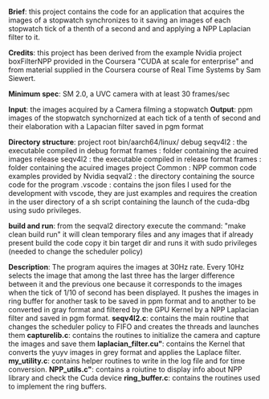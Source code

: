 **Brief**: this project contains the code for an application that acquires the images of a stopwatch synchronizes to it saving an images of each stopwatch tick of a thenth of a second and and applying a NPP Laplacian filter  to it.

**Credits**: this project has been derived from the example Nvidia project boxFilterNPP provided in the Coursera "CUDA at scale for enterprise"  and from material supplied in the Coursera course of Real Time Systems by Sam Siewert.

**Minimum spec**: SM 2.0, a UVC camera with at least 30 frames/sec

**Input**: the images acquired by a Camera filming a stopwatch
**Output**: ppm images of the stopwatch synchornized at each tick of a tenth of second and their elaboration with a Lapacian filter saved in pgm format

**Directory structure**:
project root
    bin/aarch64/linux/
        debug
            seqv4l2 : the executable compiled in debug format
            frames  : folder containing the acuired images
        release
            seqv4l2 : the executable compiled in release format
            frames  : folder containing the acuired images
    project 
        Common  : NPP common code examples provided by Nvidia
        seqval2 : the directory containing the source code for the program
            .vscode : contains the json files I used for the development with vscode, they are just examples and requires the creation in the user directory of a sh script containing the launch of the cuda-dbg using sudo privileges.

**build and run**: from the seqval2 directory execute the command:
    "make clean build run"
    it will clean temporary files and any images that if already present build the code copy it bin target dir and runs it with sudo privileges (needed to change the scheduler policy)

**Description**:
    The program aquires the images at 30Hz rate. Every 10Hz selects the image that among the last three has the larger difference between it and the previous one because it corresponds to the images when the tick of 1/10 of second has been displayed. It pushes the images in ring buffer for another task to be saved in ppm format and to another to be converted in gray format and filtered by the GPU Kernel by a NPP Laplacian filter and saved in pgm format.
    **seqv4l2.c**: contains the main routine that changes the scheduler policy to FIFO and creates the threads and launches them
    **capturelib.c**: contains the routines to initialize the camera and capture the images and save them
    **laplacian_filter.cu"**: contains the Kernel that converts the yuyv images in grey format and applies the Laplace filter.
    **my_utility.c**: contains helper routines to write in the log file and for time conversion.
    **NPP_utils.c"**: contains a roiutine to display info about NPP library and check the Cuda device
    **ring_buffer.c**: contains the routines used to implement the ring buffers.






